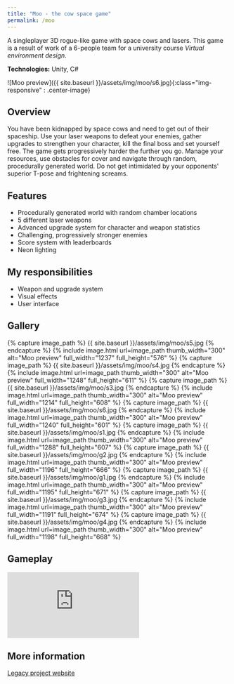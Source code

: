 ```yaml
---
title: "Moo - the cow space game"
permalink: /moo
---
```


A singleplayer 3D rogue-like game with space cows and lasers. This game is a result of work of a 6-people team for a university course *Virtual environment design*.

**Technologies:** Unity, C#

![Moo preview]({{ site.baseurl }}/assets/img/moo/s6.jpg){:class="img-responsive" : .center-image}

## Overview

You have been kidnapped by space cows and need to get out of their spaceship. Use your laser weapons to defeat your enemies, gather upgrades to strengthen your character, kill the final boss and set yourself free. The game gets progressively harder the further you go. Manage your resources, use obstacles for cover and navigate through random, procedurally generated world. Do not get intimidated by your opponents' superior T-pose and frightening screams.

## Features
* Procedurally generated world with random chamber locations
* 5 different laser weapons
* Advanced upgrade system for character and weapon statistics
* Challenging, progressively stronger enemies
* Score system with leaderboards
* Neon lighting

## My responsibilities
* Weapon and upgrade system
* Visual effects
* User interface

## Gallery

<div class="photoswipe-gallery">
  {% capture image_path %}
  {{ site.baseurl }}/assets/img/moo/s5.jpg
  {% endcapture %}
  {% include image.html 
     url=image_path
     thumb_width="300" alt="Moo preview"
     full_width="1237" full_height="576"
  %}
  {% capture image_path %}
  {{ site.baseurl }}/assets/img/moo/s4.jpg
  {% endcapture %}
  {% include image.html 
     url=image_path
     thumb_width="300" alt="Moo preview"
     full_width="1248" full_height="611"
  %}
  {% capture image_path %}
  {{ site.baseurl }}/assets/img/moo/s3.jpg
  {% endcapture %}
  {% include image.html 
     url=image_path
     thumb_width="300" alt="Moo preview"
     full_width="1214" full_height="608"
  %}
  {% capture image_path %}
  {{ site.baseurl }}/assets/img/moo/s6.jpg
  {% endcapture %}
  {% include image.html 
     url=image_path
     thumb_width="300" alt="Moo preview"
     full_width="1240" full_height="601"
  %}
  {% capture image_path %}
  {{ site.baseurl }}/assets/img/moo/s1.jpg
  {% endcapture %}
  {% include image.html 
     url=image_path
     thumb_width="300" alt="Moo preview"
     full_width="1288" full_height="607"
  %}
  {% capture image_path %}
  {{ site.baseurl }}/assets/img/moo/g2.jpg
  {% endcapture %}
  {% include image.html 
     url=image_path
     thumb_width="300" alt="Moo preview"
     full_width="1196" full_height="666"
  %}
  {% capture image_path %}
  {{ site.baseurl }}/assets/img/moo/g1.jpg
  {% endcapture %}
  {% include image.html 
     url=image_path
     thumb_width="300" alt="Moo preview"
     full_width="1195" full_height="671"
  %}
  {% capture image_path %}
  {{ site.baseurl }}/assets/img/moo/g3.jpg
  {% endcapture %}
  {% include image.html 
     url=image_path
     thumb_width="300" alt="Moo preview"
     full_width="1191" full_height="674"
  %}
  {% capture image_path %}
  {{ site.baseurl }}/assets/img/moo/g4.jpg
  {% endcapture %}
  {% include image.html 
     url=image_path
     thumb_width="300" alt="Moo preview"
     full_width="1198" full_height="668"
  %}
</div>

## Gameplay

<iframe src="https://www.youtube.com/embed/_axUOplNjKc" frameborder="0" allowfullscreen></iframe>

## More information

[Legacy project website](https://tomasz-herman.github.io/Moo/)
